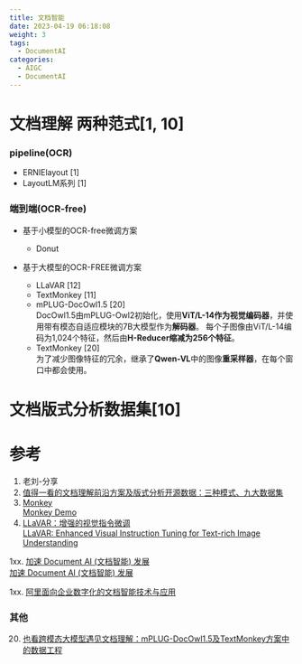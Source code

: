 ```yaml
---
title: 文档智能
date: 2023-04-19 06:18:08
weight: 3
tags:
  - DocumentAI
categories: 
  - AIGC
  - DocumentAI
---
```


<p></p>
<!-- more -->



# 文档理解 两种范式[1, 10]
### pipeline(OCR)
+ ERNIElayout [1]
+ LayoutLM系列 [1]

### 端到端(OCR-free)
+ 基于小模型的OCR-free微调方案  
  + Donut  

+ 基于大模型的OCR-FREE微调方案
  + LLaVAR [12]  
  + TextMonkey [11]  
  + mPLUG-DocOwl1.5  [20]  
    DocOwl1.5由mPLUG-Owl2初始化，使用**ViT/L-14作为视觉编码器**，并使用带有模态自适应模块的7B大模型作为**解码器**。
    每个子图像由ViT/L-14编码为1,024个特征，然后由**H-Reducer缩减为256个特征**。    
  + TextMonkey [20]  
    为了减少图像特征的冗余，继承了**Qwen-VL**中的图像**重采样器**，在每个窗口中都会使用。  


# 文档版式分析数据集[10]



# 参考
1.  老刘-分享
10. [值得一看的文档理解前沿方案及版式分析开源数据：三种模式、九大数据集 ](https://mp.weixin.qq.com/s/FsjoUUFssMv2UkbxM-IJ3A)  
11. [Monkey](https://github.com/Yuliang-Liu/Monkey)  
    [Monkey Demo](http://vlrlab-monkey.xyz:7684/)  
12. [LLaVAR：增强的视觉指令微调](https://zhuanlan.zhihu.com/p/670175648)  
    [LLaVAR: Enhanced Visual Instruction Tuning for Text-rich Image Understanding](https://llavar.github.io/)  
    

1xx. [加速 Document AI (文档智能) 发展](https://huggingface.co/blog/zh/document-ai)  
    [加速 Document AI (文档智能) 发展](https://baijiahao.baidu.com/s?id=1755096032832674219&wfr=spider&for=pc)  

1xx. [阿里面向企业数字化的文档智能技术与应用](https://mp.weixin.qq.com/s/d2Nns1qashMbcXPMG-4McQ)  


### 其他
20. [也看跨模态大模型遇见文档理解：mPLUG-DocOwl1.5及TextMonkey方案中的数据工程 ](https://mp.weixin.qq.com/s/1MSOZfbKcPW1BTT4f9XvQg)   